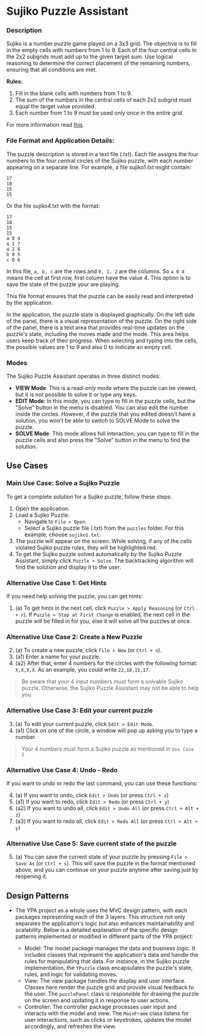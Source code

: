 # Sujiko Puzzle Assistant

### Description
Sujiko is a number puzzle game played on a 3x3 grid. The objective is to fill 
in the empty cells with numbers from 1 to 9. Each of the four central cells in 
the 2x2 subgrids must add up to the given target sum. 
Use logical reasoning to determine the correct placement of the remaining 
numbers, ensuring that all conditions are met.

**Rules:**
1. Fill in the blank cells with numbers from 1 to 9.
2. The sum of the numbers in the central cells of each 2x2 subgrid must equal the target value provided.
3. Each number from 1 to 9 must be used only once in the entire grid.

For more information read [this](https://en.wikipedia.org/wiki/Sujiko).

### File Format and Application Details:
The puzzle description is stored in a text file (.txt). Each file assigns the 
four numbers to the four central circles of the Sujiko puzzle, with each number 
appearing on a separate line. For example, a file sujiko1.txt might contain:
```
17
18
15
15
```

Or the file sujiko4.txt with the format:
```
17
18
15
15
a 0 4
a 1 7
a 2 8
b 0 5
c 0 6
```
In this file, `a, b, c` are the rows and `0, 1, 2` are the columns. So `a 0 4` means the cell at first row, first column have the value 4. This option is to save the state of the puzzle your are playing.

This file format ensures that the puzzle can be easily read and interpreted 
by the application.

In the application, the puzzle state is displayed graphically. 
On the left side of the panel, there is a visual representation of the puzzle.
On the right side of the panel, there is a text area that provides real-time 
updates on the puzzle's state, including the moves made and the mode.
This area helps users keep track of their progress.
When selecting and typing into the cells, the possible values are 
1 to 9 and also 0 to indicate an empty cell.

### Modes
The Sujiko Puzzle Assistant operates in three distinct modes:
- **VIEW Mode**: This is a read-only mode where the puzzle can be viewed, 
    but it is not possible to solve it or type any keys.
- **EDIT Mode**: In this mode, you can type to fill in the puzzle cells, 
    but the "Solve" button in the menu is disabled. You can also edit the
    number inside the circles. However, if the puzzle that you edited doesn't
    have a solution, you won't be able to switch to SOLVE Mode to solve the puzzle.
- **SOLVE Mode**: This mode allows full interaction; you can type to fill 
    in the puzzle cells and also press the "Solve" button in the menu 
    to find the solution.

## Use Cases

### Main Use Case: Solve a Sujiko Puzzle
To get a complete solution for a Sujiko puzzle, follow these steps:
1. Open the application.
2. Load a Sujiko Puzzle:
    - Navigate to `File > Open`.
    - Select a Sujiko puzzle file (.txt) from the `puzzles` folder. For this example, choose `sujiko1.txt`.
3. The puzzle will appear on the screen. While solving, if any of the cells violated Sujiko puzzle rules, they will be highlighted red.
4. To get the Sujiko puzzle solved automatically by the Sujiko Puzzle Assistant, simply click `Puzzle > Solve`. The backtracking algorithm will find the solution and display it to the user.

### Alternative Use Case 1: Get Hints
If you need help solving the puzzle, you can get hints:

1. (a) To get hints in the next cell, click `Puzzle > Apply Reasoning` (or `Ctrl + r`). If `Puzzle > Stop at First Change` is enabled, the next cell in the puzzle will be filled in for you, else it will solve all the puzzles at once.

### Alternative Use Case 2: Create a New Puzzle
2. (a) To create a new puzzle, click `File > New` (or `Ctrl + n`).
2. (a1) Enter a name for your puzzle.
2. (a2) After that, enter 4 numbers for the circles with the following format: `X,X,X,X`. As an example, you could write `22,18,15,17`.
> Be aware that your 4 input numbers must form a solvable Sujiko puzzle. Otherwise, the Sujiko Puzzle Assistant may not be able to help you.

### Alternative Use Case 3: Edit your current puzzle

3. (a) To edit your current puzzle, click `Edit > Edit Mode`.
3. (a1) Click on one of the circle, a window will pop up asking you to type a number.
> Your 4 numbers must form a Sujiko puzzle as mentioned in `Use Case 2`

### Alternative Use Case 4: Undo - Redo

If you want to undo or redo the last command, you can use these functions:

4. (a) If you want to undo, click `Edit > Undo` (or press `Ctrl + z`)
4. (a1) If you want to redo, click `Edit > Redo` (or press `Ctrl + y`)
4. (a2) If you want to undo all, click `Edit > Undo All` (or press `Ctrl + Alt + z`)
4. (a3) If you want to redo all, click `Edit > Redo All` (or press `Ctrl + Alt + y`)

### Alternative Use Case 5: Save current state of the puzzle

5. (a) You can save the current state of your puzzle by pressing `File > Save As` (or `Ctrl + s`). This will save the puzzle in the format mentioned above, and you can continue on your puzzle anytime after saving just by reopening it.

## Design Patterns
- The YPA project as a whole uses the MVC design pattern, with each packages representing each of the 3 layers. This structure not only separates the application's logic but also enhances maintainability and scalability. Below is a detailed explanation of the specific design patterns implemented or modified in different parts of the YPA project:

    - Model: The model package manages the data and business logic. It includes classes that represent the application's data and handle the rules for manipulating that data. For instance, in the Sujiko puzzle implementation, the `YPuzzle` class encapsulates the puzzle's state, rules, and logic for validating moves.
    - View: The view package handles the display and user interface. Classes here render the puzzle grid and provide visual feedback to the user. The `puzzlePanel` class is responsible for drawing the puzzle on the screen and updating it in response to user actions.
    - Controller: The controller package processes user input and interacts with the model and view. The `MainFrame` class listens for user interactions, such as clicks or keystrokes, updates the model accordingly, and refreshes the view.
